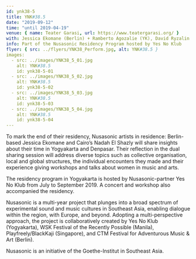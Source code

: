 ```yaml
---
id: ynk38-5
title: YNK#38.5
date: "2019-09-12"
time: "until 2019-04-19"
venue: { name: Teater Garasi, url: https://www.teatergarasi.org/ }
with: Jessica Ekomane (Berlin) + Ramberto Agozalie (YK), David Ryzalin (YK), Handoyo Purwowijoyo (YK) & Graea (YK)
info: Part of the Nusasonic Residency Program hosted by Yes No Klub
flyer: { src: ../flyers/YNK38_Perform.jpg, alt: YNK#38.5 }
images:
  - src: ../images/YNK38_5_01.jpg
    alt: YNK#38.5
    id: ynk38-5-01
  - src: ../images/YNK38_5_02.jpg
    alt: YNK#38.5
    id: ynk38-5-02
  - src: ../images/YNK38_5_03.jpg
    alt: YNK#38.5
    id: ynk38-5-03
  - src: ../images/YNK38_5_04.jpg
    alt: YNK#38.5
    id: ynk38-5-04
---
```


To mark the end of their residency, Nusasonic artists in residence: Berlin-based Jessica Ekomane and Cairo’s Nadah El Shazly will share insights about their time in Yogyakarta and Denpasar. Their reflection in the dual sharing session will address diverse topics such as collective organisation, local and global structures, the individual encounters they made and their experience giving workshops and talks about women in music and arts.

The residency program in Yogyakarta is hosted by Nusasonic-partner Yes No Klub from July to September 2019. A concert and workshop also accompanied the residency.

Nusasonic is a multi-year project that plunges into a broad spectrum of experimental sound and music cultures in Southeast Asia, enabling dialogue within the region, with Europe, and beyond. Adopting a multi-perspective approach, the project is collaboratively created by Yes No Klub (Yogyakarta), WSK Festival of the Recently Possible (Manila), Playfreely/BlackKaji (Singapore), and CTM Festival for Adventurous Music & Art (Berlin).

Nusasonic is an initiative of the Goethe-Institut in Southeast Asia.
